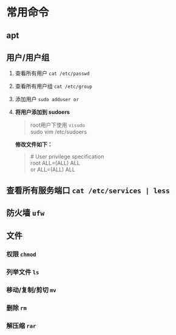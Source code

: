 # 常用命令

## apt

## 用户/用户组

1. 查看所有用户 `cat /etc/passwd`
1. 查看所有用户组 `cat /etc/group`
1. 添加用户 `sudo adduser or`
1.   **将用户添加到 sudoers**  
     > root用户下使用 `visudo`   
     > sudo vim /etc/sudoers 
     
     **修改文件如下：**  
     > \# User privilege specification  
     > root ALL=(ALL) ALL  
     > or ALL=(ALL) ALL  

## 查看所有服务端口 `cat /etc/services | less`

## 防火墙 `ufw`

## 文件

### 权限 `chmod`

### 列举文件 `ls`

### 移动/复制/剪切 `mv`

### 删除 `rm`

### 解压缩 `rar`
